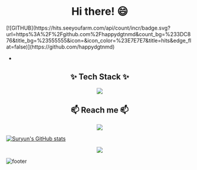 <h1 align = "center"> Hi there! 😄 </h1>
[![GITHUB](https://hits.seeyoufarm.com/api/count/incr/badge.svg?url=https%3A%2F%2Fgithub.com%2Fhappydgtnmd&count_bg=%233DC876&title_bg=%23555555&icon=&icon_color=%23E7E7E7&title=hits&edge_flat=false)](https://github.com/happydgtnmd)


<!-- **happydgtnmd/happydgtnmd** is a ✨ _special_ ✨ repository because its `README.md` (this file) appears on your GitHub profile.

Here are some ideas to get you started: -->

<!-- - 🔭 I’m currently working on ... -->
- 
<!-- - 👯 I’m looking to collaborate on ... -->
<!-- - 🤔 I’m looking for help with ...
- 💬 Ask me about ... -->
<h2 align = "center"> ✨ Tech Stack ✨ </h2>
<div align = "center">
<img src="https://img.shields.io/badge/Python-black?style=flat&logo=&logoColor=3776AB"/> 
 </div>

<h2 align = "center"> 📫 Reach me 📫 </h2>
  <div align = "center">
  <a href="mailto:suryunpark23@gmail.com" target="_blank"><img src="https://img.shields.io/badge/Gmail-EA4335?style=flat-square&logo=Gmail&logoColor=white"/></a>
  </div>


<!-- -->

<!-- - 😄 Pronouns: ...
- ⚡ Fun fact: ... -->
[![Suryun's GitHub stats](https://github-readme-stats.vercel.app/api?username=happydgtnmd)](https://github.com/anuraghazra/github-readme-stats)

<p align = "center"> 
  <img src="https://github-readme-stats.vercel.app/api?username=happydgtnmd&theme=vue&show_icons=true"/></a>
</p>

![footer](https://capsule-render.vercel.app/api?type=waving&color=timeGradient&text=Thanks%20for%20visiting%20👋&animation=twinkling&fontSize=35&fontAlignY=40&fontAlign=70&height=180)
